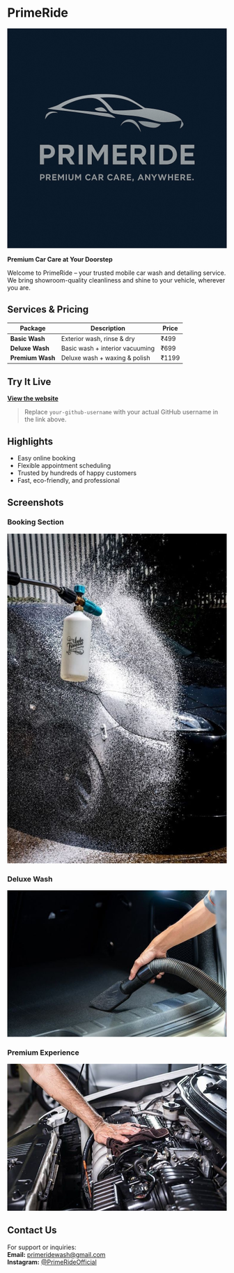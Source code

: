 
# PrimeRide

![PrimeRide Logo](logo.png)

**Premium Car Care at Your Doorstep**

Welcome to PrimeRide – your trusted mobile car wash and detailing service. We bring showroom-quality cleanliness and shine to your vehicle, wherever you are.

## Services & Pricing

| Package           | Description                          | Price     |
|------------------|--------------------------------------|-----------|
| **Basic Wash**    | Exterior wash, rinse & dry           | ₹499      |
| **Deluxe Wash**   | Basic wash + interior vacuuming      | ₹699      |
| **Premium Wash**  | Deluxe wash + waxing & polish        | ₹1199     |

## Try It Live

**[View the website](https://your-github-username.github.io/PrimeRide.website/)**

> Replace `your-github-username` with your actual GitHub username in the link above.

## Highlights

- Easy online booking
- Flexible appointment scheduling
- Trusted by hundreds of happy customers
- Fast, eco-friendly, and professional

## Screenshots

### Booking Section  
![Booking](basic1.jpg)

### Deluxe Wash  
![Deluxe](deluxe2.jpg)

### Premium Experience  
![Premium](premium1.jpg)

## Contact Us

For support or inquiries:  
**Email:** primeridewash@gmail.com  
**Instagram:** [@PrimeRideOfficial](https://instagram.com/primerideofficial)
